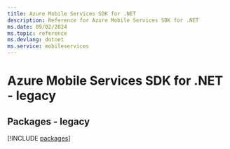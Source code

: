 ```yaml
---
title: Azure Mobile Services SDK for .NET
description: Reference for Azure Mobile Services SDK for .NET
ms.date: 09/02/2024
ms.topic: reference
ms.devlang: dotnet
ms.service: mobileservices
---
```

# Azure Mobile Services SDK for .NET - legacy
## Packages - legacy
[!INCLUDE [packages](mobile-services-index.md)]
